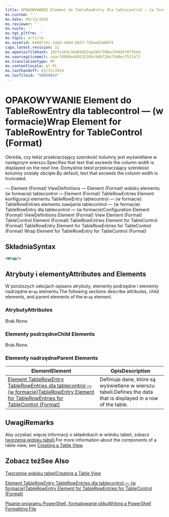 ```yaml
---
title: OPAKOWYWANIE Element do TableRowEntry dla tablecontrol — (w formacie) | Dokumentacja firmy Microsoft
ms.custom: ''
ms.date: 09/13/2016
ms.reviewer: ''
ms.suite: ''
ms.tgt_pltfrm: ''
ms.topic: article
ms.assetid: 64087c6c-2abd-446d-b837-7d3ee03a6874
caps.latest.revision: 11
ms.openlocfilehash: 102fe1b9c3bd04562aa296f390ec549d5f8f35e9
ms.sourcegitcommit: caac7d098a448232304c9d6728e7340ec7517a71
ms.translationtype: MT
ms.contentlocale: pl-PL
ms.lasthandoff: 03/15/2019
ms.locfileid: "58059842"
---
```

# <a name="wrap-element-for-tablerowentry-for-tablecontrol--format"></a><span data-ttu-id="73853-102">OPAKOWYWANIE Element do TableRowEntry dla tablecontrol — (w formacie)</span><span class="sxs-lookup"><span data-stu-id="73853-102">Wrap Element for TableRowEntry for TableControl  (Format)</span></span>

<span data-ttu-id="73853-103">Określa, czy tekst przekraczający szerokość kolumny jest wyświetlane w następnym wierszu.</span><span class="sxs-lookup"><span data-stu-id="73853-103">Specifies that text that exceeds the column width is displayed on the next line.</span></span> <span data-ttu-id="73853-104">Domyślnie tekst przekraczający szerokość kolumny zostały obcięte.</span><span class="sxs-lookup"><span data-stu-id="73853-104">By default, text that exceeds the column width is truncated.</span></span>

<span data-ttu-id="73853-105">— Element (Format) ViewDefinitions — Element (Format) widoku elementu (w formacie) tablecontrol — Element (Format) TableRowEntries Element konfiguracji elementu TableRowEntry tablecontrol — (w formacie) TableRowEntries elementu zawijania tablecontrol — (w formacie) TableRowEntry dla tablecontrol — (w formacie)</span><span class="sxs-lookup"><span data-stu-id="73853-105">Configuration Element (Format) ViewDefinitions Element (Format) View Element (Format) TableControl Element (Format) TableRowEntries Element for TableControl (Format) TableRowEntry Element for TableRowEntries for TableControl (Format) Wrap Element for TableRowEntry for TableControl (Format)</span></span>

## <a name="syntax"></a><span data-ttu-id="73853-106">Składnia</span><span class="sxs-lookup"><span data-stu-id="73853-106">Syntax</span></span>

```xml
<Wrap/>
```

## <a name="attributes-and-elements"></a><span data-ttu-id="73853-107">Atrybuty i elementy</span><span class="sxs-lookup"><span data-stu-id="73853-107">Attributes and Elements</span></span>

<span data-ttu-id="73853-108">W poniższych sekcjach opisano atrybuty, elementy podrzędne i elementy nadrzędne `Wrap` elementu.</span><span class="sxs-lookup"><span data-stu-id="73853-108">The following sections describe attributes, child elements, and parent elements of the `Wrap` element.</span></span>

### <a name="attributes"></a><span data-ttu-id="73853-109">Atrybuty</span><span class="sxs-lookup"><span data-stu-id="73853-109">Attributes</span></span>

<span data-ttu-id="73853-110">Brak.</span><span class="sxs-lookup"><span data-stu-id="73853-110">None.</span></span>

### <a name="child-elements"></a><span data-ttu-id="73853-111">Elementy podrzędne</span><span class="sxs-lookup"><span data-stu-id="73853-111">Child Elements</span></span>

<span data-ttu-id="73853-112">Brak.</span><span class="sxs-lookup"><span data-stu-id="73853-112">None.</span></span>

### <a name="parent-elements"></a><span data-ttu-id="73853-113">Elementy nadrzędne</span><span class="sxs-lookup"><span data-stu-id="73853-113">Parent Elements</span></span>

|<span data-ttu-id="73853-114">Element</span><span class="sxs-lookup"><span data-stu-id="73853-114">Element</span></span>|<span data-ttu-id="73853-115">Opis</span><span class="sxs-lookup"><span data-stu-id="73853-115">Description</span></span>|
|-------------|-----------------|
|[<span data-ttu-id="73853-116">Element TableRowEntry TableRowEntries dla tablecontrol — (w formacie)</span><span class="sxs-lookup"><span data-stu-id="73853-116">TableRowEntry Element for TableRowEntries for TableControl (Format)</span></span>](./tablerowentry-element-for-tablerowentries-for-tablecontrol-format.md)|<span data-ttu-id="73853-117">Definiuje dane, które są wyświetlane w wierszu tabeli.</span><span class="sxs-lookup"><span data-stu-id="73853-117">Defines the data that is displayed in a row of the table.</span></span>|

## <a name="remarks"></a><span data-ttu-id="73853-118">Uwagi</span><span class="sxs-lookup"><span data-stu-id="73853-118">Remarks</span></span>

<span data-ttu-id="73853-119">Aby uzyskać więcej informacji o składnikach w widoku tabeli, zobacz [tworzenia widoku tabeli](./creating-a-table-view.md).</span><span class="sxs-lookup"><span data-stu-id="73853-119">For more information about the components of a table view, see [Creating a Table View](./creating-a-table-view.md).</span></span>

## <a name="see-also"></a><span data-ttu-id="73853-120">Zobacz też</span><span class="sxs-lookup"><span data-stu-id="73853-120">See Also</span></span>

[<span data-ttu-id="73853-121">Tworzenie widoku tabeli</span><span class="sxs-lookup"><span data-stu-id="73853-121">Creating a Table View</span></span>](./creating-a-table-view.md)

[<span data-ttu-id="73853-122">Element TableRowEntry TableRowEntries dla tablecontrol — (w formacie)</span><span class="sxs-lookup"><span data-stu-id="73853-122">TableRowEntry Element for TableRowEntries for TableControl (Format)</span></span>](./tablerowentry-element-for-tablerowentries-for-tablecontrol-format.md)

[<span data-ttu-id="73853-123">Pisanie programu PowerShell, formatowanie pliku</span><span class="sxs-lookup"><span data-stu-id="73853-123">Writing a PowerShell Formatting File</span></span>](./writing-a-powershell-formatting-file.md)
